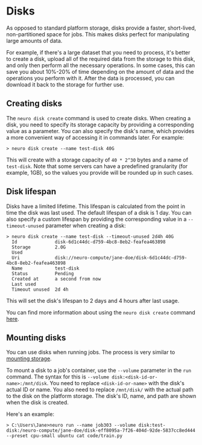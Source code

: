 # Disks

As opposed to standard platform storage, disks provide a faster, short-lived, non-partitioned space for jobs. This makes disks perfect for manipulating large amounts of data.

For example, if there's a large dataset that you need to process, it's better to create a disk, upload all of the required data from the storage to this disk, and only then perform all the necessary operations. In some cases, this can save you about 10%-20% of time depending on the amount of data and the operations you perform with it. After the data is processed, you can download it back to the storage for further use.

## Creating disks

The `neuro disk create` command is used to create disks. When creating a disk, you need to specify its storage capacity by providing a corresponding value as a parameter. You can also specify the disk's name, which provides a more convenient way of accessing it in commands later. For example:

```text
> neuro disk create --name test-disk 40G
```

This will create with a storage capacity of `40 * 2^30` bytes and a name of `test-disk`. Note that some servers can have a predefined granularity \(for example, 1GB\), so the values you provide will be rounded up in such cases.

## Disk lifespan

Disks have a limited lifetime. This lifespan is calculated from the point in time the disk was last used. The default lifespan of a disk is 1 day. You can also specify a custom lifespan by providing the corresponding value in a `--timeout-unused` parameter when creating a disk:

```text
> neuro disk create --name test-disk --timeout-unused 2d4h 40G
  Id              disk-6d1c44dc-d759-4bc8-8eb2-feafea463898
  Storage         2.0G
  Used
  Uri             disk://neuro-compute/jane-doe/disk-6d1c44dc-d759-4bc8-8eb2-feafea463898
  Name            test-disk
  Status          Pending
  Created at      a second from now
  Last used
  Timeout unused  2d 4h
```

This will set the disk's lifespan to 2 days and 4 hours after last usage.

You can find more information about using the `neuro disk create` command [here](https://neu-ro.gitbook.io/neu-ro-cli-reference/commands/disk).

## Mounting disks

You can use disks when running jobs. The process is very similar to [mounting storage](storage.md#how-do-i-use-storage-folders-in-jobs).

To mount a disk to a job's container, use the `--volume` parameter in the `run` command. The syntax for this is `--volume disk:<disk-id-or-name>:/mnt/disk`. You need to replace `<disk-id-or-name>` with the disk's actual ID or name. You also need to replace `/mnt/disk/` with the actual path to the disk on the platform storage. The disk's ID, name, and path are shown when the disk is created.

Here's an example:

```text
> C:\Users\Jane>neuro run --name job303 --volume disk:test-disk:/neuro-compute/jane-doe/disk-eff8095a-7f26-404d-92de-5837cc8ed444 --preset cpu-small ubuntu cat code/train.py
```


